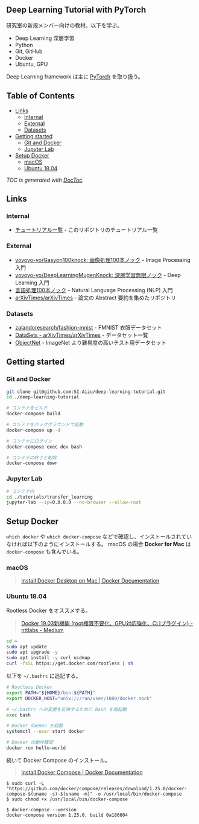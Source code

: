 ## Deep Learning Tutorial with PyTorch

研究室の新規メンバー向けの教材。以下を学ぶ。

- Deep Learning 深層学習
- Python
- Git, GitHub
- Docker
- Ubuntu, GPU

Deep Learning framework は主に [PyTorch] を取り扱う。

[PyTorch]: https://pytorch.org/



## Table of Contents

<!-- START doctoc generated TOC please keep comment here to allow auto update -->
<!-- DON'T EDIT THIS SECTION, INSTEAD RE-RUN doctoc TO UPDATE -->


- [Links](#links)
  - [Internal](#internal)
  - [External](#external)
  - [Datasets](#datasets)
- [Getting started](#getting-started)
  - [Git and Docker](#git-and-docker)
  - [Jupyter Lab](#jupyter-lab)
- [Setup Docker](#setup-docker)
  - [macOS](#macos)
  - [Ubuntu 18.04](#ubuntu-1804)

<!-- END doctoc generated TOC please keep comment here to allow auto update -->

*TOC is generated with [DocToc](https://github.com/thlorenz/doctoc).*



## Links

### Internal

- [チュートリアル一覧](./tutorials/README.md) - このリポジトリのチュートリアル一覧

### External

- [yoyoyo-yo/Gasyori100knock: 画像処理100本ノック](https://github.com/yoyoyo-yo/Gasyori100knock) - Image Processing 入門
- [yoyoyo-yo/DeepLearningMugenKnock: 深層学習無限ノック](https://github.com/yoyoyo-yo/DeepLearningMugenKnock) - Deep Learning 入門
- [言語処理100本ノック](http://www.cl.ecei.tohoku.ac.jp/nlp100/) - Natural Language Processing (NLP) 入門
- [arXivTimes/arXivTimes](https://github.com/arXivTimes/arXivTimes) - 論文の Abstract 要約を集めたリポジトリ

### Datasets

- [zalandoresearch/fashion-mnist](https://github.com/zalandoresearch/fashion-mnist) - FMNIST 衣服データセット
- [DataSets - arXivTimes/arXivTimes](https://github.com/arXivTimes/arXivTimes/tree/master/datasets) - データセット一覧
- [ObjectNet](https://objectnet.dev/index.html) - ImageNet より難易度の高いテスト用データセット



## Getting started

### Git and Docker

```sh
git clone git@github.com:SI-Aizu/deep-learning-tutorial.git
cd ./deep-learning-tutorial

# コンテナをビルド
docker-compose build

# コンテナをバックグラウンドで起動
docker-compose up -d

# コンテナにログイン
docker-compose exec dev bash

# コンテナの終了と削除
docker-compose down
```

### Jupyter Lab

```sh
# コンテナ内
cd ./tutorials/transfer_learning
jupyter-lab --ip=0.0.0.0 --no-browser --allow-root
```



## Setup Docker

`which docker` や `which docker-compose` などで確認し、インストールされていなければ以下のようにインストールする。
macOS の場合 **Docker for Mac** は `docker-compose` も含んでいる。

### macOS

> [Install Docker Desktop on Mac | Docker Documentation](https://docs.docker.com/docker-for-mac/install/)

### Ubuntu 18.04

Rootless Docker をオススメする。

> [Docker 19.03新機能 (root権限不要化、GPU対応強化、CLIプラグイン) - nttlabs - Medium](https://medium.com/nttlabs/docker-1903-5155754ff8ac)

```sh
cd ~
sudo apt update
sudo apt upgrade -y
sudo apt install -y curl uidmap
curl -fsSL https://get.docker.com/rootless | sh
```

以下を `~/.bashrc` に追記する。

```sh
# Rootless Docker
export PATH="${HOME}/bin:${PATH}"
export DOCKER_HOST="unix:///run/user/1000/docker.sock"
```

```sh
# ~/.bashrc への変更を反映するために Bash を再起動
exec bash

# Docker daemon を起動
systemctl --user start docker

# Docker の動作確認
docker run hello-world
```

続いて Docker Compose のインストール。

> [Install Docker Compose | Docker Documentation](https://docs.docker.com/compose/install/)

```console
$ sudo curl -L "https://github.com/docker/compose/releases/download/1.25.0/docker-compose-$(uname -s)-$(uname -m)" -o /usr/local/bin/docker-compose
$ sudo chmod +x /usr/local/bin/docker-compose

$ docker-compose --version
docker-compose version 1.25.0, build 0a186604
```

